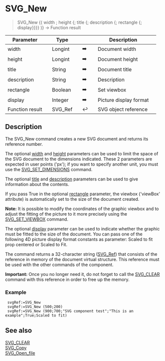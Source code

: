 <!-- rootReference := SVG_New ( width ; height ; title ; description ; viewBox ; preserveAspectRatio )
 -> width (Real)
 -> height (Real)
 -> title (Text)
 -> description (Text)
 -> viewBox (Boolean)
 -> preserveAspectRatio (Long Integer)
 <- rootReference (Text)-->
# SVG_New

> SVG_New {( width ; height {; title {; description {; rectangle {; display}}}} )} -> Function result

| Parameter |     | Type |     |     |     | Description |     |
| --- | --- | --- | --- | --- | --- | --- | --- |
| width |     | Longint |     | ➡️ |     | Document width |     |
| height |     | Longint |     | ➡️ |     | Document height |     |
| title |     | String |     | ➡️ |     | Document title |     |
| description |     | String |     | ➡️ |     | Description |     |
| rectangle |     | Boolean |     | ➡️ |     | Set viewbox |     |
| display |     | Integer |     | ➡️ |     | Picture display format |     |
| Function result |     | SVG_Ref |     | ↩️ |     | SVG object reference |     |

## Description

The SVG_New command creates a new SVG document and returns its reference number.

The optional [width](## "Document width") and [height](## "Document height") parameters can be used to limit the space of the SVG document to the dimensions indicated. These 2 parameters are expected in user points ('px'); if you want to specify another unit, you must use the [SVG_SET_DIMENSIONS](SVG_SET_DIMENSIONS.md)  command.

The optional [title](## "Document title") and [description](## "Description") parameters can be used to give information about the contents.

If you pass True in the optional [rectangle](## "Set viewbox") parameter, the viewbox ('viewBox' attribute) is automatically set to the size of the document created.

**Note:** It is possible to modify the coordinates of the graphic viewbox and to adjust the fitting of the picture to it more precisely using the [SVG_SET_VIEWBOX](SVG_SET_VIEWBOX.md)  command.

The optional [display](## "Picture display format") parameter can be used to indicate whether the graphic must be fitted to the size of the document. You can pass one of the following 4D picture display format constants as parameter: Scaled to fit prop centered or Scaled to Fit.

The command returns a 32-character string ([SVG_Ref](## "Unique ID of an SVG file")) that consists of the reference in memory of the document virtual structure. This reference must be used with the other commands of the component.

**Important:** Once you no longer need it, do not forget to call the [SVG_CLEAR](SVG_CLEAR.md)  command with this reference in order to free up the memory.

### Example  

```4d
 svgRef:=SVG_New   
 svgRef:=SVG_New (500;200)  
 svgRef:=SVG_New (900;700;"SVG component test";"This is an example";True;Scaled to fit)
```

## See also

[SVG_CLEAR](SVG_CLEAR.md)  
[SVG_Copy](SVG_Copy.md)  
[SVG_Open_file](SVG_Open_file.md)
